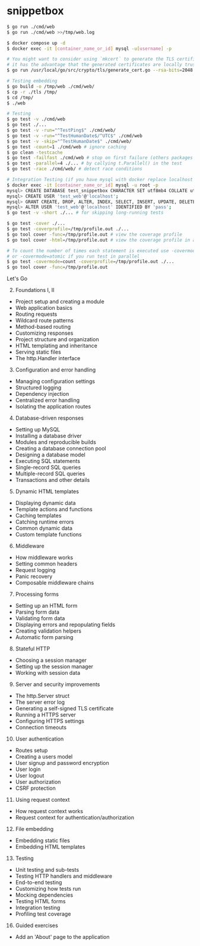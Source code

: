# snippetbox

```bash
$ go run ./cmd/web
$ go run ./cmd/web >>/tmp/web.log

$ docker compose up -d
$ docker exec -it [container_name_or_id] mysql -u[username] -p

# You might want to consider using `mkcert` to generate the TLS certificates
# it has the advantage that the generated certificates are locally trusted
$ go run /usr/local/go/src/crypto/tls/generate_cert.go --rsa-bits=2048 --host=localhost

# Testing embedding
$ go build -o /tmp/web ./cmd/web/
$ cp -r ./tls /tmp/
$ cd /tmp/
$ ./web

# Testing
$ go test -v ./cmd/web
$ go test ./...
$ go test -v -run="^TestPing$" ./cmd/web/
$ go test -v -run="^TestHumanDate$/^UTC$" ./cmd/web
$ go test -v -skip="^TestHumanDate$" ./cmd/web/
$ go test -count=1 ./cmd/web # ignore caching
$ go clean -testcache
$ go test -failfast ./cmd/web # stop on first failure (others packages will continue)
$ go test -parallel=4 ./... # by callying t.Parallel() in the test
$ go test -race ./cmd/web/ # detect race conditions

# Integration Testing (if you have mysql with docker replace localhost with '%')
$ docker exec -it [container_name_or_id] mysql -u root -p
mysql> CREATE DATABASE test_snippetbox CHARACTER SET utf8mb4 COLLATE utf8mb4_unicode_ci;
mysql> CREATE USER 'test_web'@'localhost';
mysql> GRANT CREATE, DROP, ALTER, INDEX, SELECT, INSERT, UPDATE, DELETE ON test_snippetbox.* TO 'test_web'@'localhost';
mysql> ALTER USER 'test_web'@'localhost' IDENTIFIED BY 'pass';
$ go test -v -short ./... # for skipping long-running tests

$ go test -cover ./...
$ go test -coverprofile=/tmp/profile.out ./...
$ go tool cover -func=/tmp/profile.out # view the coverage profile
$ go tool cover -html=/tmp/profile.out # view the coverage profile in a browser

# To count the number of times each statement is executed use -covermode=count
# or -covermode=atomic if you run test in parallel
$ go test -covermode=count -coverprofile=/tmp/profile.out ./...
$ go tool cover -func=/tmp/profile.out
```

Let's Go

2. Foundations I, II

- Project setup and creating a module
- Web application basics
- Routing requests
- Wildcard route patterns
- Method-based routing
- Customizing responses
- Project structure and organization
- HTML templating and inheritance
- Serving static files
- The http.Handler interface

3. Configuration and error handling

- Managing configuration settings
- Structured logging
- Dependency injection
- Centralized error handling
- Isolating the application routes

4. Database-driven responses

- Setting up MySQL
- Installing a database driver
- Modules and reproducible builds
- Creating a database connection pool
- Designing a database model
- Executing SQL statements
- Single-record SQL queries
- Multiple-record SQL queries
- Transactions and other details

5. Dynamic HTML templates

- Displaying dynamic data
- Template actions and functions
- Caching templates
- Catching runtime errors
- Common dynamic data
- Custom template functions

6. Middleware

- How middleware works
- Setting common headers
- Request logging
- Panic recovery
- Composable middleware chains

7. Processing forms

- Setting up an HTML form
- Parsing form data
- Validating form data
- Displaying errors and repopulating fields
- Creating validation helpers
- Automatic form parsing

8. Stateful HTTP

- Choosing a session manager
- Setting up the session manager
- Working with session data

9. Server and security improvements

- The http.Server struct
- The server error log
- Generating a self-signed TLS certificate
- Running a HTTPS server
- Configuring HTTPS settings
- Connection timeouts

10. User authentication

- Routes setup
- Creating a users model
- User signup and password encryption
- User login
- User logout
- User authorization
- CSRF protection

11. Using request context

- How request context works
- Request context for authentication/authorization

12. File embedding

- Embedding static files
- Embedding HTML templates

13. Testing

- Unit testing and sub-tests
- Testing HTTP handlers and middleware
- End-to-end testing
- Customizing how tests run
- Mocking dependencies
- Testing HTML forms
- Integration testing
- Profiling test coverage

16. Guided exercises

- Add an 'About' page to the application

